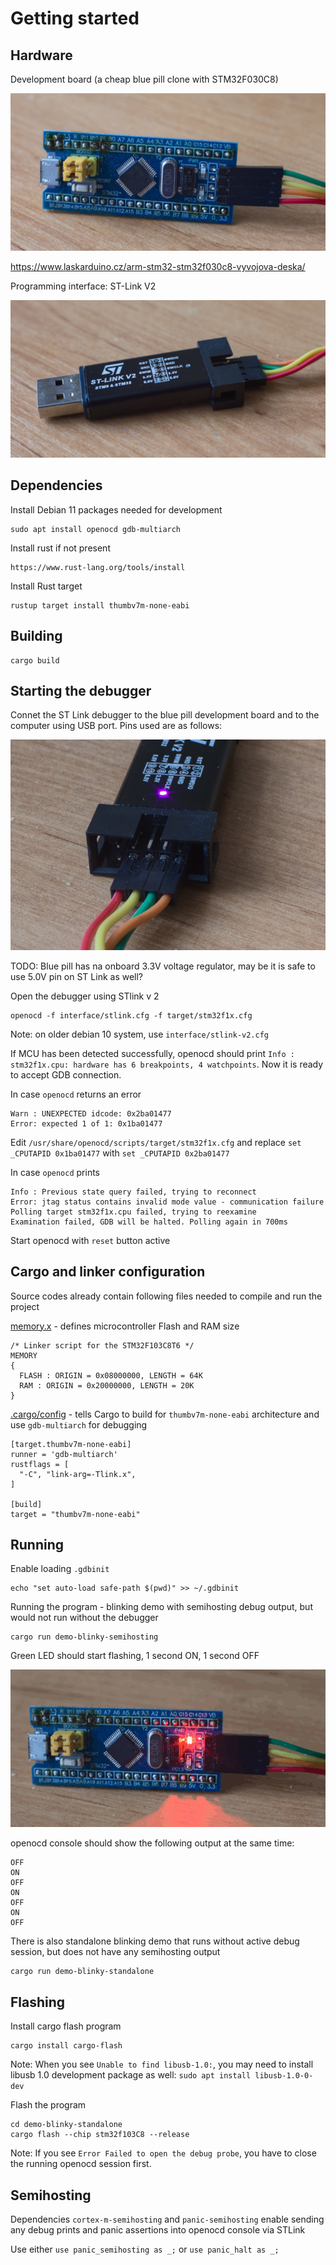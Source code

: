 # Getting started

## Hardware

Development board (a cheap blue pill clone with STM32F030C8)

![blue pill photo](https://raw.githubusercontent.com/viktorchvatal/blue-pill-rust-assets/master/intro/intro-blue-pill.jpg)

https://www.laskarduino.cz/arm-stm32-stm32f030c8-vyvojova-deska/

Programming interface: ST-Link V2

![stlink v2 photo](https://raw.githubusercontent.com/viktorchvatal/blue-pill-rust-assets/master/intro/intro-stlinkv2.jpg)

## Dependencies

Install Debian 11 packages needed for development

```
sudo apt install openocd gdb-multiarch
```

Install rust if not present

```
https://www.rust-lang.org/tools/install
```

Install Rust target

```
rustup target install thumbv7m-none-eabi
```

## Building

```
cargo build
```

## Starting the debugger

Connet the ST Link debugger to the blue pill development board and
to the computer using USB port. Pins used are as follows:

![stlink v2 photo](https://raw.githubusercontent.com/viktorchvatal/blue-pill-rust-assets/master/intro/stlink-pinout.jpg)

TODO: Blue pill has na onboard 3.3V voltage regulator, may be it is safe to use
5.0V pin on ST Link as well?

Open the debugger using STlink v 2

```
openocd -f interface/stlink.cfg -f target/stm32f1x.cfg
```

Note: on older debian 10 system, use `interface/stlink-v2.cfg`

If MCU has been detected successfully, openocd should print
`Info : stm32f1x.cpu: hardware has 6 breakpoints, 4 watchpoints`.
Now it is ready to accept GDB connection.

In case `openocd` returns an error

```
Warn : UNEXPECTED idcode: 0x2ba01477
Error: expected 1 of 1: 0x1ba01477
```

Edit `/usr/share/openocd/scripts/target/stm32f1x.cfg` and replace
`set _CPUTAPID 0x1ba01477` with `set _CPUTAPID 0x2ba01477`

In case `openocd` prints
```
Info : Previous state query failed, trying to reconnect
Error: jtag status contains invalid mode value - communication failure
Polling target stm32f1x.cpu failed, trying to reexamine
Examination failed, GDB will be halted. Polling again in 700ms
```

Start openocd with `reset` button active

## Cargo and linker configuration

Source codes already contain following files needed to compile and run the project

[memory.x](../memory.x) - defines microcontroller Flash and RAM size

```
/* Linker script for the STM32F103C8T6 */
MEMORY
{
  FLASH : ORIGIN = 0x08000000, LENGTH = 64K
  RAM : ORIGIN = 0x20000000, LENGTH = 20K
}
```

[.cargo/config](../.cargo/config) - tells Cargo to build for
`thumbv7m-none-eabi` architecture and use `gdb-multiarch` for debugging

```
[target.thumbv7m-none-eabi]
runner = 'gdb-multiarch'
rustflags = [
  "-C", "link-arg=-Tlink.x",
]

[build]
target = "thumbv7m-none-eabi"
```

## Running

Enable loading `.gdbinit`

```
echo "set auto-load safe-path $(pwd)" >> ~/.gdbinit
```

Running the program - blinking demo with semihosting debug output, but would not
run without the debugger

```
cargo run demo-blinky-semihosting
```
Green LED should start flashing, 1 second ON, 1 second OFF

![stlink v2 photo](https://raw.githubusercontent.com/viktorchvatal/blue-pill-rust-assets/master/intro/blinking.gif)

openocd console should show the following output at the same time:

```
OFF
ON
OFF
ON
OFF
ON
OFF
```

There is also standalone blinking demo that runs without active debug
session, but does not have any semihosting output

```
cargo run demo-blinky-standalone
```

## Flashing

Install cargo flash program

```
cargo install cargo-flash
```

Note: When you see `Unable to find libusb-1.0:`, you may need to install
libusb 1.0 development package as well: `sudo apt install libusb-1.0-0-dev`

Flash the program

```
cd demo-blinky-standalone
cargo flash --chip stm32f103C8 --release
```

Note: If you see `Error Failed to open the debug probe`, you have to close
the running openocd session first.

## Semihosting

Dependencies `cortex-m-semihosting` and `panic-semihosting` enable sending any
debug prints and panic assertions into openocd console via STLink

Use either `use panic_semihosting as _;` or `use panic_halt as _;`